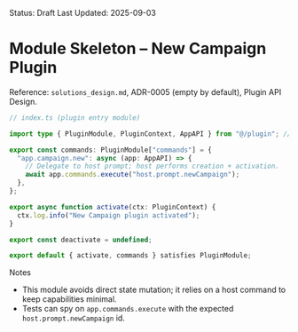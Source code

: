 Status: Draft
Last Updated: 2025-09-03

# Module Skeleton – New Campaign Plugin

Reference: `solutions_design.md`, ADR-0005 (empty by default), Plugin API Design.

```ts
// index.ts (plugin entry module)

import type { PluginModule, PluginContext, AppAPI } from "@/plugin"; // Provided by host; see planning docs for contracts

export const commands: PluginModule["commands"] = {
  "app.campaign.new": async (app: AppAPI) => {
    // Delegate to host prompt; host performs creation + activation.
    await app.commands.execute("host.prompt.newCampaign");
  },
};

export async function activate(ctx: PluginContext) {
  ctx.log.info("New Campaign plugin activated");
}

export const deactivate = undefined;

export default { activate, commands } satisfies PluginModule;
```

Notes

- This module avoids direct state mutation; it relies on a host command to keep capabilities minimal.
- Tests can spy on `app.commands.execute` with the expected `host.prompt.newCampaign` id.
